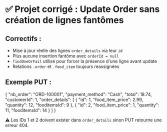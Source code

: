 
# ✅ Projet corrigé : Update Order sans création de lignes fantômes

## Correctifs :
- Mise à jour réelle des lignes `order_details` via leur `id`
- Plus aucune insertion fantôme avec `orderId = null`
- `findOneOrFail` utilisé pour forcer la présence d'une ligne avant update
- Relations `.order` et `.food_item` toujours reassignées

## Exemple PUT :
{
  "nb_order": "ORD-100001",
  "payment_method": "Cash",
  "total": 18.74,
  "customerId": 1,
  "order_details": [
    {
      "id": 1,
      "food_item_price": 2.99,
      "quantity": 12,
      "fooditemsId": 9
    },
    {
      "id": 2,
      "food_item_price": 1,
      "quantity": 11,
      "fooditemsId": 14
    }
  ]
}

⚠️ Les IDs 1 et 2 doivent exister dans `order_details` sinon PUT retourne une erreur 404.
